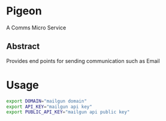 # Pigeon
A Comms Micro Service
## Abstract
Provides end points for sending communication such as Email
# Usage
```bash
export DOMAIN="mailgun domain"
export API_KEY="mailgun api key"
export PUBLIC_API_KEY="mailgun api public key"
```
